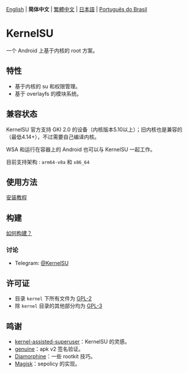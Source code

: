 [English](README.md) | **简体中文** | [繁體中文](README_TW.md) | [日本語](README_JP.md) | [Português do Brasil](README_PT-BR.md)

# KernelSU

一个 Android 上基于内核的 root 方案。

## 特性

- 基于内核的 su 和权限管理。
- 基于 overlayfs 的模块系统。

## 兼容状态

KernelSU 官方支持 GKI 2.0 的设备（内核版本5.10以上）；旧内核也是兼容的（最低4.14+），不过需要自己编译内核。

WSA 和运行在容器上的 Android 也可以与 KernelSU 一起工作。

目前支持架构 : `arm64-v8a` 和 `x86_64`

## 使用方法

[安装教程](https://kernelsu.org/zh_CN/guide/installation.html)

## 构建

[如何构建？](https://kernelsu.org/zh_CN/guide/how-to-build.html)

### 讨论

- Telegram: [@KernelSU](https://t.me/KernelSU)

## 许可证

- 目录 `kernel` 下所有文件为 [GPL-2](https://www.gnu.org/licenses/old-licenses/gpl-2.0.en.html)
- 除 `kernel` 目录的其他部分均为 [GPL-3](https://www.gnu.org/licenses/gpl-3.0.html)

## 鸣谢

- [kernel-assisted-superuser](https://git.zx2c4.com/kernel-assisted-superuser/about/)：KernelSU 的灵感。
- [genuine](https://github.com/brevent/genuine/)：apk v2 签名验证。
- [Diamorphine](https://github.com/m0nad/Diamorphine)：一些 rootkit 技巧。
- [Magisk](https://github.com/topjohnwu/Magisk)：sepolicy 的实现。
